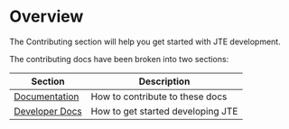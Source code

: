 # Overview

The Contributing section will help you get started with JTE development.

The contributing docs have been broken into two sections:

| Section                                      | Description                       |
|----------------------------------------------|-----------------------------------|
| [Documentation](./documentation/overview.md) | How to contribute to these docs   |
| [Developer Docs](./developer/overview.md)    | How to get started developing JTE |